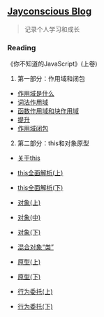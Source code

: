 ## <a href="https://jayconscious.github.io/blog/" target="_blank">Jayconscious Blog</a>
> 记录个人学习和成长

### Reading
《你不知道的JavaScript》(上卷)
  1.  第一部分：作用域和闭包
  - [作用域是什么](https://jayconscious.github.io/blog/book/dontknowjs1/scope&closure/scope.html)
  - [词法作用域](https://jayconscious.github.io/blog/book/dontknowjs1/scope&closure/lexingscope.html)
  - [函数作用域和块作用域](https://jayconscious.github.io/blog/book/dontknowjs1/scope&closure/fnblockscope.html)
  - [提升](https://jayconscious.github.io/blog/book/dontknowjs1/scope&closure/hoisting.html)
  - [作用域闭包](https://jayconscious.github.io/blog/book/dontknowjs1/scope&closure/scopeclosure.html)
  
  2.  第二部分：this和对象原型
  - [关于this](https://jayconscious.github.io/blog/book/dontknowjs1/this&objectproto/aboutthis.html)
  - [this全面解析(上)](https://jayconscious.github.io/blog/book/dontknowjs1/this&objectproto/analysisthis1.html)
  - [this全面解析(下)](https://jayconscious.github.io/blog/book/dontknowjs1/this&objectproto/analysisthis2.html)
  - [对象(上)](https://jayconscious.github.io/blog/book/dontknowjs1/this&objectproto/object1.html)
  - [对象(中)](https://jayconscious.github.io/blog/book/dontknowjs1/this&objectproto/object2.html)
  - [对象(下)](https://jayconscious.github.io/blog/book/dontknowjs1/this&objectproto/object3.html)

  - [混合对象“类”](https://jayconscious.github.io/blog/book/dontknowjs1/sthis&objectproto/mixedobjects.html)
  - [原型(上)](https://jayconscious.github.io/blog/book/dontknowjs1/sthis&objectproto/prototype1.html)
  - [原型(下)](https://jayconscious.github.io/blog/book/dontknowjs1/sthis&objectproto/prototype2.html)

  - [行为委托(上)](https://jayconscious.github.io/blog/book/dontknowjs1/sthis&objectproto/actiontrust1.html)
  - [行为委托(下)](https://jayconscious.github.io/blog/book/dontknowjs1/sthis&objectproto/actiontrust2.html)



